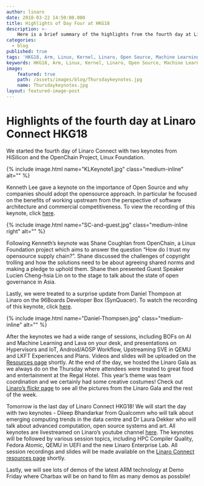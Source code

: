 ```yaml
---
author: linaro
date: 2018-03-22 14:50:00.000
title: Highlights of Day Four at HKG18
description: >-
    Here is a brief summary of the highlights from the fourth day at Linaro Connect HKG18.
categories:
  - blog
published: true
tags: 'HKG18, Arm, Linux, Kernel, Linaro, Open Source, Machine Learning, AI, 96Boards, Cloud, Edge Computing, Linux Foundation, OpenChain Project, Opensource Governance, HiSilicon'
keywords: HKG18, Arm, Linux, Kernel, Linaro, Open Source, Machine Learning, AI, 96Boards, Cloud, Edge Computing, Linux Foundation, OpenChain Project, Opensource Governance, HiSilicon
image:
    featured: true
    path: /assets/images/blog/Thursdaykeynotes.jpg 
    name: Thursdaykeynotes.jpg
layout: featured-image-post
---
```

# Highlights of the fourth day at Linaro Connect HKG18

We started the fourth day of Linaro Connect with two keynotes from HiSilicon and the OpenChain Project, Linux Foundation. 

{% include image.html name="KLKeynote1.jpg"  class="medium-inline"  alt="" %} 

Kenneth Lee gave a keynote on the importance of Open Source and why companies should adopt the opensource approach. In particular he focused on the benefits of working upstream from the perspective of software architecture and commercial competitiveness. To view the recording of this keynote, click [here](https://www.youtube.com/watch?v=2LqRAj3rRJI).

{% include image.html name="SC-and-guest.jpg"  class="medium-inline right"  alt="" %} 

Following Kenneth’s keynote was Shane Coughlan from OpenChain, a Linux Foundation project which aims to answer the question “How do I trust my opensource supply chain?”. Shane discussed the challenges of copyright trolling and how the solutions need to be about agreeing shared norms and making a pledge to uphold them. Shane then presented Guest Speaker Lucien Cheng-hsia Lin on to the stage to talk about the state of open governance in Asia. 

Lastly, we were treated to a surprise update from Daniel Thompson at Linaro on the 96Boards Developer Box (SynQuacer). To watch the recording of this keynote, click [here](https://www.youtube.com/watch?v=2LqRAj3rRJI).  

{% include image.html name="Daniel-Thompsen.jpg"  class="medium-inline"  alt="" %} 

After the keynotes we had a wide range of sessions, including BOFs on AI and Machine Learning and Lava on your desk, and presentations on Hypervisors and IoT, Android/AOSP Workflow, Upstreaming SVE in QEMU and LKFT Experiences and Plans. Videos and slides will be uploaded on the [Resources page](http://connect.linaro.org/hkg18/resources/) shortly. At the end of the day, we hosted the Linaro Gala as we always do on the Thursday where attendees were treated to great food and entertainment at the Regal Hotel. This year’s theme was team coordination and we certainly had some creative costumes! Check out [Linaro’s flickr page](https://www.flickr.com/photos/linaroorg/albums/72157664795733267) to see all the pictures from the Linaro Gala and the rest of the week. 

Tomorrow is the last day of Linaro Connect HKG18! We will start the day with two keynotes - Dileep Bhandarkar from Qualcomm who will talk about emerging computing trends in the data centre and Dr Laura Dekker who will talk about advanced computation, open source systems and art. All keynotes are livestreamed on Linaro’s youtube channel [here](https://www.youtube.com/channel/UCAl2MfCBjH5y0nIym0ujHfg/live). The keynotes will be followed by various session topics, including HPC Compiler Quality, Fedora Atomic, QEMU in UEFI and the new Linaro Enterprise Lab. All session recordings and slides will be made available on the [Linaro Connect resources page](http://connect.linaro.org/hkg18/resources/) shortly. 

Lastly, we will see lots of demos of the latest ARM technology at Demo Friday where Charbax will be on hand to film as many demos as possbile! 
